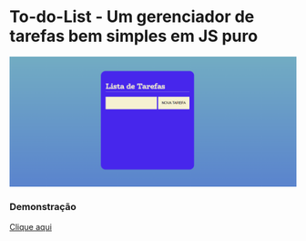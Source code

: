 # To-do-List - Um gerenciador de tarefas bem simples em JS puro

<img src="/image/img-demo.png">

### Demonstração

<a href="https://to-do-list-kappa-pearl.vercel.app/">Clique aqui</a>
